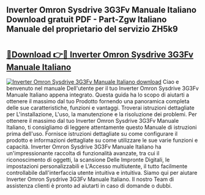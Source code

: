## Inverter Omron Sysdrive 3G3Fv Manuale Italiano Download gratuit PDF - Part-Zgw Italiano Manuale del proprietario del servizio ZH5k9

# <h2><a href="http://dfehg9.blite.top/?on=Inverter+Omron+Sysdrive+3G3Fv+Manuale+Italiano">🔗Download 👉🔴 Inverter Omron Sysdrive 3G3Fv Manuale Italiano</a></h2>

[![Inverter Omron Sysdrive 3G3Fv Manuale Italiano download](https://i.imgur.com/lujVjoI.png)](http://dfehg9.blite.top/?on=Inverter+Omron+Sysdrive+3G3Fv+Manuale+Italiano)
Ciao e benvenuto nel manuale Dell'utente per il tuo Inverter Omron Sysdrive 3G3Fv Manuale Italiano appena integrato. Questa guida ha lo scopo di aiutarti a ottenere il massimo dal tuo Prodotto fornendo una panoramica completa delle sue caratteristiche, funzioni e vantaggi. Troverai istruzioni dettagliate per L'installazione, L'uso, la manutenzione e la risoluzione dei problemi. Per ottenere il massimo dal tuo Inverter Omron Sysdrive 3G3Fv Manuale Italiano, ti consigliamo di leggere attentamente questo Manuale di istruzioni prima dell'uso. Fornisce istruzioni dettagliate su come configurare il prodotto e informazioni dettagliate su come utilizzare le sue varie funzioni e capacità. Inverter Omron Sysdrive 3G3Fv Manuale Italiano ha un'impressionante raccolta di funzionalità avanzate, tra cui il riconoscimento di oggetti, la scansione Delle Impronte Digitali, le impostazioni personalizzabili e L'Accesso multiutente, il tutto facilmente controllabile dall'interfaccia utente intuitiva e intuitiva. Siamo qui per aiutare Inverter Omron Sysdrive 3G3Fv Manuale Italiano. Il nostro Team di assistenza clienti è pronto ad aiutarti in caso di domande o dubbi.
